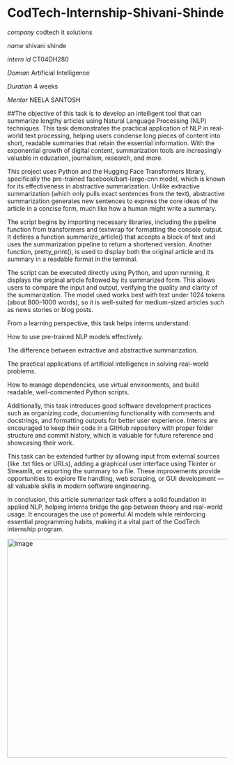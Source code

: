 # CodTech-Internship-Shivani-Shinde

*company* codtech  it solutions

*name* shivani shinde

*intern id* CT04DH280

*Domian*   Artificial Intelligence

*Duration* 4 weeks

*Mentor*  NEELA SANTOSH

##The objective of this task is to develop an intelligent tool that can summarize lengthy articles using Natural Language Processing (NLP) techniques. This task demonstrates the practical application of NLP in real-world text processing, helping users condense long pieces of content into short, readable summaries that retain the essential information. With the exponential growth of digital content, summarization tools are increasingly valuable in education, journalism, research, and more.

This project uses Python and the Hugging Face Transformers library, specifically the pre-trained facebook/bart-large-cnn model, which is known for its effectiveness in abstractive summarization. Unlike extractive summarization (which only pulls exact sentences from the text), abstractive summarization generates new sentences to express the core ideas of the article in a concise form, much like how a human might write a summary.

The script begins by importing necessary libraries, including the pipeline function from transformers and textwrap for formatting the console output. It defines a function summarize_article() that accepts a block of text and uses the summarization pipeline to return a shortened version. Another function, pretty_print(), is used to display both the original article and its summary in a readable format in the terminal.

The script can be executed directly using Python, and upon running, it displays the original article followed by its summarized form. This allows users to compare the input and output, verifying the quality and clarity of the summarization. The model used works best with text under 1024 tokens (about 800–1000 words), so it is well-suited for medium-sized articles such as news stories or blog posts.

From a learning perspective, this task helps interns understand:

How to use pre-trained NLP models effectively.

The difference between extractive and abstractive summarization.

The practical applications of artificial intelligence in solving real-world problems.

How to manage dependencies, use virtual environments, and build readable, well-commented Python scripts.

Additionally, this task introduces good software development practices such as organizing code, documenting functionality with comments and docstrings, and formatting outputs for better user experience. Interns are encouraged to keep their code in a GitHub repository with proper folder structure and commit history, which is valuable for future reference and showcasing their work.

This task can be extended further by allowing input from external sources (like .txt files or URLs), adding a graphical user interface using Tkinter or Streamlit, or exporting the summary to a file. These improvements provide opportunities to explore file handling, web scraping, or GUI development — all valuable skills in modern software engineering.

In conclusion, this article summarizer task offers a solid foundation in applied NLP, helping interns bridge the gap between theory and real-world usage. It encourages the use of powerful AI models while reinforcing essential programming habits, making it a vital part of the CodTech internship program.


<img width="956" height="502" alt="Image" src="https://github.com/user-attachments/assets/a80b9e3e-815f-4b76-a6fc-174dfdd9ac35" />
